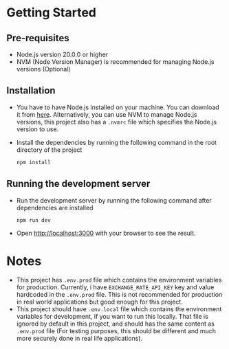 # Getting Started

## Pre-requisites

* Node.js version 20.0.0 or higher
* NVM (Node Version Manager) is recommended for managing Node.js versions (Optional)

## Installation

* You have to have Node.js installed on your machine. You can download it from [here](https://nodejs.org/en/download/). Alternatively, you can use NVM to manage Node.js versions, this project also has a `.nvmrc` file which specifies the Node.js version to use.
* Install the dependencies by running the following command in the root directory of the project

    ```bash
    npm install
    ```

## Running the development server

* Run the development server by running the following command after dependencies are installed

    ```bash
    npm run dev
    ```

* Open [http://localhost:3000](http://localhost:3000) with your browser to see the result.


# Notes

* This project has `.env.prod` file which contains the environment variables for production. Currently, i have `EXCHANGE_RATE_API_KEY` key and value hardcoded in the `.env.prod` file. This is not recommended for production in real world applications but good enough for this project.
* This project should have `.env.local` file which contains the environment variables for development, if you want to run this locally. That file is ignored by default in this project, and should has the same content as `.env.prod` file (For testing purposes, this should be different and much more securely done in real life applications).